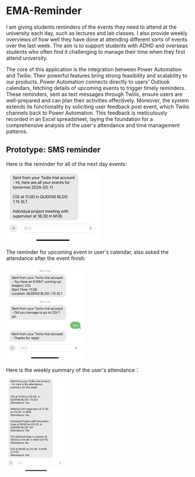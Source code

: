 # EMA-Reminder

I am giving students reminders of the events they need to attend at the university each day, such as lectures and lab classes. I also provide weekly overviews of how well they have done at attending different sorts of events over the last week. The aim is to support students with ADHD and overseas students who often find it challenging to manage their time when they first attend university.

The core of this application is the integration between Power Automation and Twilio. Their powerful features bring strong feasibility and scalability to our products. Power Automation connects directly to users' Outlook calendars, fetching details of upcoming events to trigger timely reminders. These reminders, sent as text messages through Twilio, ensure users are well-prepared and can plan their activities effectively. Moreover, the system extends its functionality by soliciting user feedback post event, which Twilio channels back to Power Automation. This feedback is meticulously recorded in an Excel spreadsheet, laying the foundation for a comprehensive analysis of the user's attendance and time management patterns. 

## Prototype: SMS reminder

Here is the reminder for all of the next day events:

<img src="https://github.com/kk19041/EMA-Reminder/blob/main/sms_tomorrow.jpg" alt="sms_tomorrow" style="zoom:25%;" />

The reminder for upcoming event in user's calendar, also asked the attendance after the event finish:

<img src="https://github.com/kk19041/EMA-Reminder/blob/main/sms_reminder.jpg" alt="sms_reminder" style="zoom: 25%;" />

Here is the weekly summary of the user's attendance：

<img src="https://github.com/kk19041/EMA-Reminder/blob/main/sms_weekly.jpg" alt="sms_weekly" style="zoom:25%;" />





